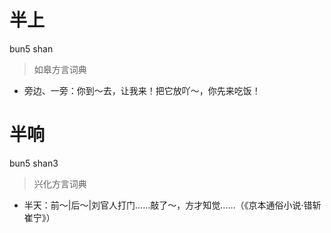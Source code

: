 # 半上
bun5 shan
> 如皋方言词典
- 旁边、一旁：你到～去，让我来！把它放吖～，你先来吃饭！

# 半响
bun5 shan3
> 兴化方言词典
- 半天：前～|后～|刘官人打门……敲了～，方才知觉……（《京本通俗小说·错斩崔宁》）
